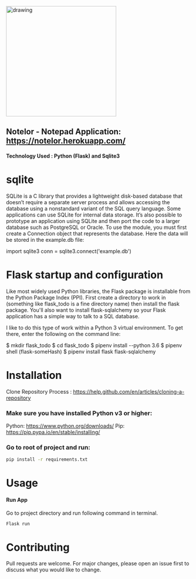 <img src="https://i.imgur.com/XNZPngy.pngg" alt="drawing" width="300"/>

## Notelor - Notepad Application: https://notelor.herokuapp.com/
#### Technology Used : Python (Flask) and Sqlite3

# sqlite
SQLite is a C library that provides a lightweight disk-based database that doesn’t require a separate server process and allows accessing the database using a nonstandard variant of the SQL query language. Some applications can use SQLite for internal data storage. It’s also possible to prototype an application using SQLite and then port the code to a larger database such as PostgreSQL or Oracle.
To use the module, you must first create a Connection object that represents the database. Here the data will be stored in the example.db file:

import sqlite3
conn = sqlite3.connect('example.db')

# Flask startup and configuration
Like most widely used Python libraries, the Flask package is installable from the Python Package Index (PPI). First create a directory to work in (something like flask_todo is a fine directory name) then install the flask package. You'll also want to install flask-sqlalchemy so your Flask application has a simple way to talk to a SQL database.

I like to do this type of work within a Python 3 virtual environment. To get there, enter the following on the command line:

$ mkdir flask_todo
$ cd flask_todo
$ pipenv install --python 3.6
$ pipenv shell
(flask-someHash) $ pipenv install flask flask-sqlalchemy


# Installation

Clone Repository Process : https://help.github.com/en/articles/cloning-a-repository

### Make sure you have installed Python v3 or higher:

Python: https://www.python.org/downloads/
Pip: https://pip.pypa.io/en/stable/installing/

### Go to root of project and run:
```bash
pip install -r requirements.txt
```

# Usage

#### **Run App**
Go to project directory and run following command in terminal.
```bash
Flask run
```

# Contributing
Pull requests are welcome. For major changes, please open an issue first to discuss what you would like to change.
